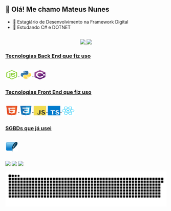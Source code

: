 ## 👋 Olá! Me chamo Mateus Nunes

- 🔭 Estagiário de Desenvolvimento na Framework Digital
- 🌱 Estudando C# e DOTNET

##

<div align="center">
  <a href="https://github.com/Mateus-N">
  <img height="180em" src="https://github-readme-stats.vercel.app/api?username=Mateus-N&show_icons=true&theme=omni&include_all_commits=true&count_private=true"/>
  <img height="180em" src="https://github-readme-stats.vercel.app/api/top-langs/?username=Mateus-N&layout=compact&langs_count=7&theme=omni"/>
</div>

### Tecnologias Back End que fiz uso
<div style="display: inline_block"><br>
  <img align="center" alt="Mateus-NodeJs" height="30" width="40" src="https://raw.githubusercontent.com/devicons/devicon/master/icons/nodejs/nodejs-original.svg">
  <img align="center" alt="Mateus-Python" height="30" width="40" src="https://raw.githubusercontent.com/devicons/devicon/master/icons/python/python-original.svg">
  <img align="center" alt="Mateus-Python" height="30" width="40" src="https://raw.githubusercontent.com/devicons/devicon/master/icons/csharp/csharp-original.svg">
</div>

##

### Tecnologias Front End que fiz uso
<div style="display: inline_block"><br>
  <img align="center" alt="Mateus-HTML" height="30" width="40" src="https://raw.githubusercontent.com/devicons/devicon/master/icons/html5/html5-original.svg">
  <img align="center" alt="Mateus-CSS" height="30" width="40" src="https://raw.githubusercontent.com/devicons/devicon/master/icons/css3/css3-original.svg">
  <img align="center" alt="Mateus-JS" height="30" width="40" src="https://raw.githubusercontent.com/devicons/devicon/master/icons/javascript/javascript-original.svg">
  <img align="center" alt="Mateus-TS" height="30" width="40" src="https://raw.githubusercontent.com/devicons/devicon/master/icons/typescript/typescript-original.svg">
  <img align="center" alt="Mateus-React" height="30" width="40" src="https://raw.githubusercontent.com/devicons/devicon/master/icons/react/react-original.svg">
</div>

##
  
### SGBDs que já usei
<div style="display: inline_block"><br>
  <img align="center" alt="Mateus-MySQL" height="30" width="40" src="https://raw.githubusercontent.com/devicons/devicon/master/icons/sqlite/sqlite-original.svg">
</div>

##
  
<div>
  <a href="https://instagram.com/mat.snunes" target="_blank"><img src="https://img.shields.io/badge/-Instagram-%23E4405F?style=for-the-badge&logo=instagram&logoColor=white" target="_blank"></a>
  <a href = "mailto:mateusnunes620@gmail.com"><img src="https://img.shields.io/badge/Gmail-D14836?style=for-the-badge&logo=gmail&logoColor=white" target="_blank"></a>
  <a href="https://www.linkedin.com/in/mateusnunes620/" target="_blank"><img src="https://img.shields.io/badge/LinkedIn-0077B5?style=for-the-badge&logo=linkedin&logoColor=white" target="_blank"></a>
  
  ![Snake animation](https://github.com/Mateus-N/Mateus-N/blob/output/github-contribution-grid-snake.svg)
</div>
